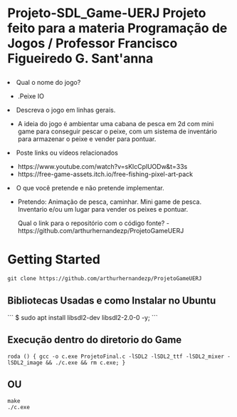 # Projeto-SDL_Game-UERJ Projeto feito para a materia Programação de Jogos / Professor Francisco Figueiredo G. Sant'anna <ul>
  <li> Qual o nome do jogo?</li>
  <ul>
    <li> .Peixe IO</li>
  </ul>
  <li> Descreva o jogo em linhas gerais.</li>
  <ul>
    <li> A ideia do jogo é ambientar uma cabana de pesca em 2d com mini game para conseguir pescar o peixe, com um sistema de inventário para armazenar o peixe e vender para pontuar.</li>
  </ul>
  <li> Poste links ou vídeos relacionados</li>
  <ul>
    <li>https://www.youtube.com/watch?v=sKlcCplUODw&t=33s</li>
    <li>https://free-game-assets.itch.io/free-fishing-pixel-art-pack</li>
  </ul>
  <li> O que você pretende e não pretende implementar.</li>
  <ul>
    <li>Pretendo: Animação de pesca, caminhar. Mini game de pesca. Inventario e/ou um lugar para vender os peixes e pontuar.
  </ul>
  <ul> Qual o link para o repositório com o código fonte? - https://github.com/arthurhernandezp/ProjetoGameUERJ </ul>
</ul>

<h1>Getting Started</h1>

```
git clone https://github.com/arthurhernandezp/ProjetoGameUERJ
```

<h2>Bibliotecas Usadas e como Instalar no Ubuntu</h1>
```
$ sudo apt install libsdl2-dev libsdl2-2.0-0 -y;
```

<h2>Execução dentro do diretorio do Game</h1>

```
roda () { gcc -o c.exe ProjetoFinal.c -lSDL2 -lSDL2_ttf -lSDL2_mixer -lSDL2_image && ./c.exe && rm c.exe; }
```
## OU
```
make
./c.exe
```
